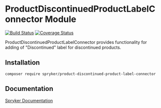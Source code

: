 # ProductDiscontinuedProductLabelConnector Module
[![Build Status](https://travis-ci.org/spryker/product-discontinued-product-label-connector.svg)](https://travis-ci.org/spryker/product-discontinued-product-label-connector)
[![Coverage Status](https://coveralls.io/repos/github/spryker/product-discontinued-product-label-connector/badge.svg)](https://coveralls.io/github/spryker/product-discontinued-product-label-connector)

ProductDiscontinuedProductLabelConnector provides functionality for adding of "Discontinued" label for discontinued products.

## Installation

```
composer require spryker/product-discontinued-product-label-connector
```

## Documentation

[Spryker Documentation](https://academy.spryker.com/developing_with_spryker/module_guide/modules.html)
